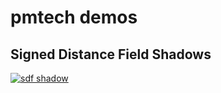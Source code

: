 # pmtech demos

## Signed Distance Field Shadows

[![sdf shadow](https://img.youtube.com/vi/369cPinAhdo/0.jpg)](https://www.youtube.com/watch?v=369cPinAhdo)



